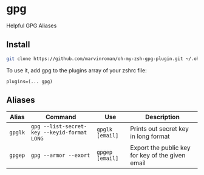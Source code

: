 # gpg
Helpful GPG Aliases 

## Install

```bash
git clone https://github.com/marvinroman/oh-my-zsh-gpg-plugin.git ~/.oh-my-zsh/custom/plugins/gpg
```

To use it, add gpg to the plugins array of your zshrc file:
```
plugins=(... gpg)
```

## Aliases
Alias | Command | Use | Description
--- | --- | --- | ---
`gpglk` | `gpg --list-secret-key --keyid-format LONG` | `gpglk [email]` | Prints out secret key in long format
`gpgep` | `gpg --armor --exort` | `gpgep [email]` | Export the public key for key of the given email
